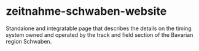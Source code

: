 # zeitnahme-schwaben-website
Standalone and integratable page that describes the details on the timing system owned and operated by the track and field section of the Bavarian region Schwaben.
